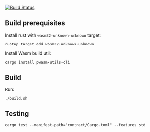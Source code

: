 [![Build Status](https://travis-ci.org/paritytech/pwasm-token-example.svg?branch=master)](https://travis-ci.org/paritytech/pwasm-token-example)
## Build prerequisites
Install rust with `wasm32-unknown-unknown` target:
```
rustup target add wasm32-unknown-unknown
```
Install Wasm build util:
```
cargo install pwasm-utils-cli
```
## Build
Run:
```
./build.sh
```
## Testing
```
cargo test --manifest-path="contract/Cargo.toml" --features std
```

